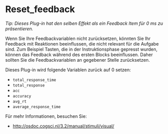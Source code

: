 # Reset_feedback

*Tip: Dieses Plug-in hat den selben Effekt als ein Feedback Item für 0 ms zu präsentieren.*

Wenn Sie Ihre Feedbackvariablen nicht zurücksetzen, könnten Sie Ihr Feedback mit Reaktionen beeinflussen, die nicht relevant für die Aufgabe sind. Zum Beispiel Tasten, die in der Instruktionsphase gepresst wurden, können das Feedback während des ersten Blocks beeinflussen. Daher sollten Sie die Feedbackvariablen an gegebener Stelle zurücksetzen.

Dieses Plug-in wird folgende Variablen zurück auf 0 setzen:

- `total_response_time`
- `total_response`
- `acc`
- `accuracy`
- `avg_rt`
- `average_response_time`

Für mehr Informationen, besuchen Sie:

- <http://osdoc.cogsci.nl/3.2/manual/stimuli/visual/>
